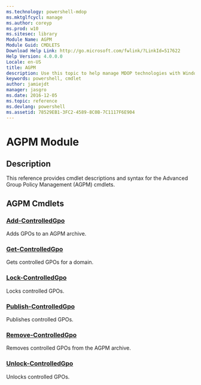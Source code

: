 ```yaml
---
ms.technology: powershell-mdop
ms.mktglfcycl: manage
ms.author: coreyp
ms.prod: w10
ms.sitesec: library
Module Name: AGPM
Module Guid: CMDLETS
Download Help Link: http://go.microsoft.com/fwlink/?LinkId=517622
Help Version: 4.0.0.0
Locale: en-US
title: AGPM
description: Use this topic to help manage MDOP technologies with Windows PowerShell.
keywords: powershell, cmdlet
author: jamiejdt
manager: jasgro 
ms.date: 2016-12-05
ms.topic: reference
ms.devlang: powershell
ms.assetid: 78529EB1-3FC2-4589-8C0B-7C1117F6E904
---
```


# AGPM Module
## Description
This reference provides cmdlet descriptions and syntax for the Advanced Group Policy Management (AGPM) cmdlets.

## AGPM Cmdlets
### [Add-ControlledGpo](add-controlledgpo.md)
Adds GPOs to an AGPM archive.

### [Get-ControlledGpo](get-controlledgpo.md)
Gets controlled GPOs for a domain.

### [Lock-ControlledGpo](lock-controlledgpo.md)
Locks controlled GPOs.

### [Publish-ControlledGpo](publish-controlledgpo.md)
Publishes controlled GPOs.

### [Remove-ControlledGpo](remove-controlledgpo.md)
Removes controlled GPOs from the AGPM archive.

### [Unlock-ControlledGpo](unlock-controlledgpo.md)
Unlocks controlled GPOs.

